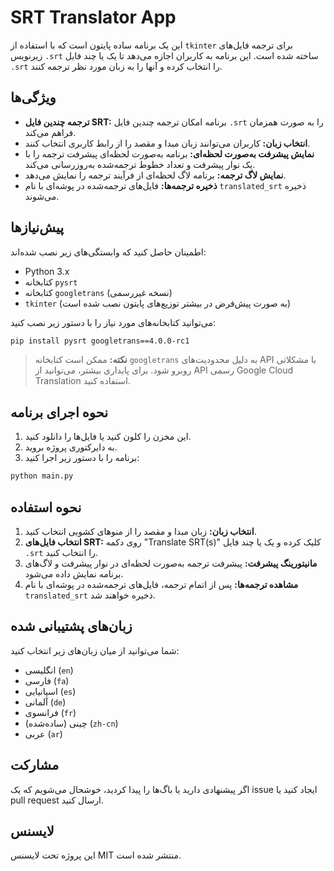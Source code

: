 # SRT Translator App

این یک برنامه ساده پایتون است که با استفاده از `tkinter` برای ترجمه فایل‌های زیرنویس `.srt` ساخته شده است. این برنامه به کاربران اجازه می‌دهد تا یک یا چند فایل `.srt` را انتخاب کرده و آنها را به زبان مورد نظر ترجمه کنند.

## ویژگی‌ها

- **ترجمه چندین فایل SRT:** برنامه امکان ترجمه چندین فایل `.srt` را به صورت همزمان فراهم می‌کند.
- **انتخاب زبان:** کاربران می‌توانند زبان مبدا و مقصد را از رابط کاربری انتخاب کنند.
- **نمایش پیشرفت به‌صورت لحظه‌ای:** برنامه به‌صورت لحظه‌ای پیشرفت ترجمه را با یک نوار پیشرفت و تعداد خطوط ترجمه‌شده به‌روزرسانی می‌کند.
- **نمایش لاگ ترجمه:** برنامه لاگ لحظه‌ای از فرآیند ترجمه را نمایش می‌دهد.
- **ذخیره ترجمه‌ها:** فایل‌های ترجمه‌شده در پوشه‌ای با نام `translated_srt` ذخیره می‌شوند.

## پیش‌نیازها

اطمینان حاصل کنید که وابستگی‌های زیر نصب شده‌اند:

- Python 3.x
- کتابخانه `pysrt`
- کتابخانه `googletrans` (نسخه غیررسمی)
- `tkinter` (به صورت پیش‌فرض در بیشتر توزیع‌های پایتون نصب شده است)

می‌توانید کتابخانه‌های مورد نیاز را با دستور زیر نصب کنید:

```bash
pip install pysrt googletrans==4.0.0-rc1
```

> **نکته:** ممکن است کتابخانه `googletrans` به دلیل محدودیت‌های API با مشکلاتی روبرو شود. برای پایداری بیشتر، می‌توانید از API رسمی Google Cloud Translation استفاده کنید.

## نحوه اجرای برنامه

1. این مخزن را کلون کنید یا فایل‌ها را دانلود کنید.
2. به دایرکتوری پروژه بروید.
3. برنامه را با دستور زیر اجرا کنید:

```bash
python main.py
```

## نحوه استفاده

1. **انتخاب زبان:** زبان مبدا و مقصد را از منوهای کشویی انتخاب کنید.
2. **انتخاب فایل‌های SRT:** روی دکمه "Translate SRT(s)" کلیک کرده و یک یا چند فایل `.srt` را انتخاب کنید.
3. **مانیتورینگ پیشرفت:** پیشرفت ترجمه به‌صورت لحظه‌ای در نوار پیشرفت و لاگ‌های برنامه نمایش داده می‌شود.
4. **مشاهده ترجمه‌ها:** پس از اتمام ترجمه، فایل‌های ترجمه‌شده در پوشه‌ای با نام `translated_srt` ذخیره خواهند شد.

## زبان‌های پشتیبانی شده

شما می‌توانید از میان زبان‌های زیر انتخاب کنید:

- انگلیسی (`en`)
- فارسی (`fa`)
- اسپانیایی (`es`)
- آلمانی (`de`)
- فرانسوی (`fr`)
- چینی (ساده‌شده) (`zh-cn`)
- عربی (`ar`)

## مشارکت

اگر پیشنهادی دارید یا باگ‌ها را پیدا کردید، خوشحال می‌شویم که یک issue ایجاد کنید یا pull request ارسال کنید.

## لایسنس

این پروژه تحت لایسنس MIT منتشر شده است.

